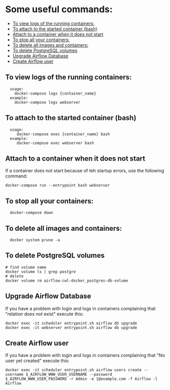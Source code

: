 # Some useful commands:


<!--TOC-->

- [To view logs of the running containers:](#to-view-logs-of-the-running-containers)
- [To attach to the started container (bash)](#to-attach-to-the-started-container-bash)
- [Attach to a container when it does not start](#attach-to-a-container-when-it-does-not-start)
- [To stop all your containers:](#to-stop-all-your-containers)
- [To delete all images and containers:](#to-delete-all-images-and-containers)
- [To delete PostgreSQL volumes](#to-delete-postgresql-volumes)
- [Upgrade Airflow Database](#upgrade-airflow-database)
- [Create Airflow user](#create-airflow-user)

<!--TOC-->

## To view logs of the running containers:
      usage:
        docker-compose logs {container_name}
      example:
        docker-compose logs webserver

## To attach to the started container (bash)
      usage:
         docker-compose exec {container_name} bash
      example:
         docker-compose exec webserver bash
                                           
## Attach to a container when it does not start
If a container does not start because of teh startup errors,
use the following command:

    docker-compose run --entrypoint bash webserver

## To stop all your containers:
      docker-compose down

## To delete all images and containers:
      docker system prune -a

## To delete PostgreSQL volumes

    # find volume name
    docker volume ls | grep postgre
    # delete
    docker volume rm airflow-cwl-docker_postgres-db-volume

                                      
## Upgrade Airflow Database
If you have a problem with login and logs in containers complaining that
"relation does not exist" execute this:

```
docker exec -it scheduler entrypoint.sh airflow db upgrade
docker exec -it webserver entrypoint.sh airflow db upgrade
```     

## Create Airflow user

If you have a problem with login and logs in containers 
complaining that "No user yet created" execute this:

```
docker exec -it scheduler entrypoint.sh airflow users create --username $_AIRFLOW_WWW_USER_USERNAME --password $_AIRFLOW_WWW_USER_PASSWORD -r Admin -e 1@example.com -f Airflow -l Airflow
```
